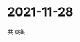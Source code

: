 # 2021-11-28
  共 0条

  <!-- BEGIN -->
  <!-- 最后更新时间Sun Nov 28 2021 04:04:37 GMT+0000 (Coordinated Universal Time) -->
  
  <!-- END -->
  
  